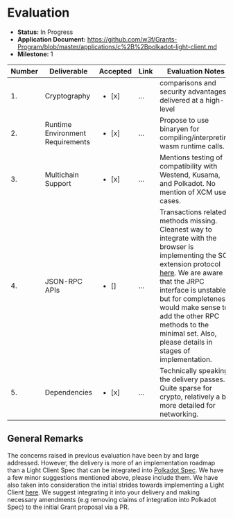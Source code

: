 # Evaluation

- **Status:** In Progress
- **Application Document:** https://github.com/w3f/Grants-Program/blob/master/applications/c%2B%2Bpolkadot-light-client.md 
- **Milestone:** 1

| Number | Deliverable | Accepted | Link | Evaluation Notes |
| ------ | ----------- | -------- | ---- |----------------- |
| 1. | Cryptography |<ul><li>[x] </li></ul>|...| comparisons and security advantages delivered at a high-level
| 2. | Runtime Environment Requirements |<ul><li>[x] </li></ul>|...| Propose to use binaryen for compiling/interpreting wasm runtime calls. .
| 3. | Multichain Support |<ul><li>[x] </li></ul>|...| Mentions testing of compatibility with Westend, Kusama, and Polkadot. No mention of XCM use cases.
| 4. | JSON-RPC APIs |<ul><li>[] </li></ul>|...| Transactions related methods missing. Cleanest way to integrate with the browser is implementing the SC extension protocol [here](https://github.com/paritytech/substrate-connect/tree/main/packages/connect-extension-protocol). We are aware that the JRPC interface is unstable, but for completeness would make sense to add the other RPC methods to the minimal set. Also, please details in stages of implementation. 
| 5. | Dependencies |<ul><li>[x] </li></ul>|...| Technically speaking, the delivery passes. Quite sparse for crypto, relatively a bit more detailed for networking.

## General Remarks

The concerns raised in previous evaluation have been by and large addressed. However, the delivery is more of an implementation roadmap than a Light Client Spec that can be integrated into [Polkadot Spec](https://spec.polkadot.network/). We have a few minor suggestions mentioned above, please include them. We have also taken into consideration the initial strides towards implementing a Light Client [here](https://github.com/eqlabs/polkadot-light-client-spec/). We suggest integrating it into your delivery and making necessary amendments (e.g removing claims of integration into Polkadot Spec) to the initial Grant proposal via a PR. 

